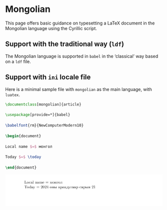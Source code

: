 # Mongolian

This page offers basic guidance on typesetting a LaTeX document in the
Mongolian language using the Cyrillic script.

## Support with the traditional way (`ldf`)

The Mongolian language is supported in `babel` in the ‘classical’ way
based on a `ldf` file.

## Support with `ini` locale file

Here is a minimal sample file with `mongolian` as the main language, with `luatex`.

```tex
\documentclass[mongolian]{article}

\usepackage[provide=*]{babel}

\babelfont{rm}{NewComputerModern10}

\begin{document}

Local name $=$ монгол

Today $=$ \today

\end{document}
```

![](../media/locale-mongolian.png)